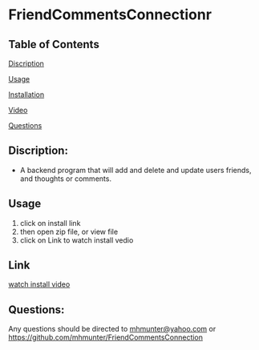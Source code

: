 # **FriendCommentsConnectionr**

## Table of Contents
[Discription](#Discription)

[Usage](#usage)

[Installation](#installation)

[Video](#Video)

[Questions](#Questions)



## Discription: 
- A backend program that will add and delete and update users friends, and thoughts or comments. 

## **Usage** 
<ol>
 <li> click on install link</li>
<li>then open zip file, or view file</li>
<li> click on Link to watch install vedio</li>

 </ol>
 
 ## **Link**
[watch install video](https://drive.google.com/file/d/1c77gm3lqM3CfuQqOGAVo5VaY7bHfYSaI/view)

## **Questions:**
Any questions should be directed to mhmunter@yahoo.com or https://github.com/mhmunter/FriendCommentsConnection
